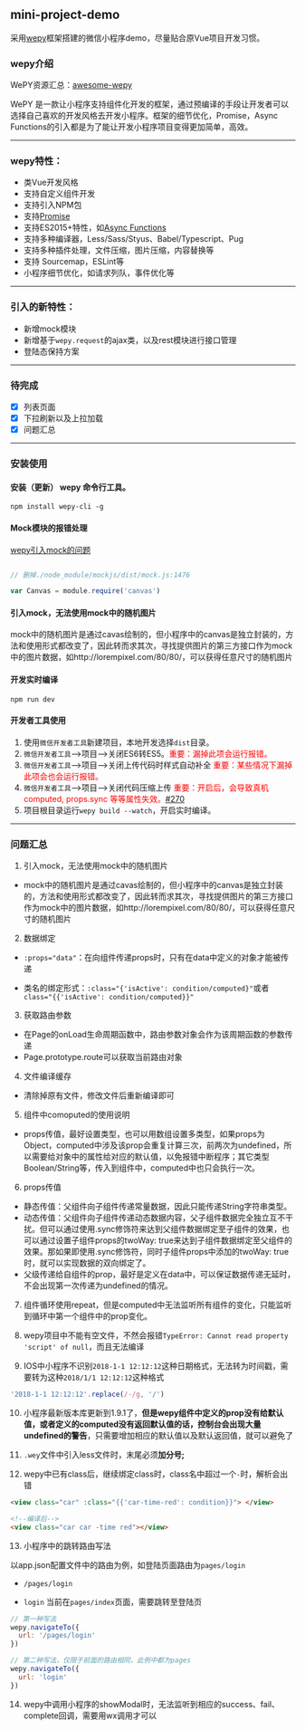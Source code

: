 ## mini-project-demo


采用[wepy](https://github.com/Tencent/wepy)框架搭建的微信小程序demo，尽量贴合原Vue项目开发习惯。


### wepy介绍

WePY资源汇总：[awesome-wepy](https://github.com/aben1188/awesome-wepy)

WePY 是一款让小程序支持组件化开发的框架，通过预编译的手段让开发者可以选择自己喜欢的开发风格去开发小程序。框架的细节优化，Promise，Async Functions的引入都是为了能让开发小程序项目变得更加简单，高效。

---
### wepy特性：

* 类Vue开发风格
* 支持自定义组件开发
* 支持引入NPM包
* 支持[Promise](https://github.com/wepyjs/wepy/wiki/wepy%E9%A1%B9%E7%9B%AE%E4%B8%AD%E4%BD%BF%E7%94%A8Promise)
* 支持ES2015+特性，如[Async Functions](https://github.com/wepyjs/wepy/wiki/wepy%E9%A1%B9%E7%9B%AE%E4%B8%AD%E4%BD%BF%E7%94%A8async-await)
* 支持多种编译器，Less/Sass/Styus、Babel/Typescript、Pug
* 支持多种插件处理，文件压缩，图片压缩，内容替换等
* 支持 Sourcemap，ESLint等
* 小程序细节优化，如请求列队，事件优化等

---
### 引入的新特性：

* 新增mock模块
* 新增基于`wepy.request`的ajax类，以及rest模块进行接口管理
* 登陆态保持方案

---
### 待完成

- [x] 列表页面
- [x] 下拉刷新以及上拉加载
- [x] 问题汇总

---
### 安装使用

#### 安装（更新） wepy 命令行工具。

```console
npm install wepy-cli -g
```

#### Mock模块的报错处理

[wepy引入mock的问题](https://github.com/Tencent/wepy/issues/379)

```javascript

// 删掉./node_module/mockjs/dist/mock.js:1476

var Canvas = module.require('canvas')
```

#### 引入mock，无法使用mock中的随机图片

mock中的随机图片是通过cavas绘制的，但小程序中的canvas是独立封装的，方法和使用形式都改变了，因此转而求其次，寻找提供图片的第三方接口作为mock中的图片数据，如http://lorempixel.com/80/80/，可以获得任意尺寸的随机图片

#### 开发实时编译

```console
npm run dev
```

#### 开发者工具使用

1. 使用`微信开发者工具`新建项目，本地开发选择`dist`目录。
2. `微信开发者工具`-->项目-->关闭ES6转ES5。<font style="color:red">重要：漏掉此项会运行报错。</font>
3. `微信开发者工具`-->项目-->关闭上传代码时样式自动补全 <font style="color:red">重要：某些情况下漏掉此项会也会运行报错。</font>
4. `微信开发者工具`-->项目-->关闭代码压缩上传 <font style="color:red">重要：开启后，会导致真机computed, props.sync 等等属性失效。[#270](https://github.com/wepyjs/wepy/issues/270)</font>
5. 项目根目录运行`wepy build --watch`，开启实时编译。

---
### 问题汇总

1. 引入mock，无法使用mock中的随机图片

  * mock中的随机图片是通过cavas绘制的，但小程序中的canvas是独立封装的，方法和使用形式都改变了，因此转而求其次，寻找提供图片的第三方接口作为mock中的图片数据，如http://lorempixel.com/80/80/，可以获得任意尺寸的随机图片

2. 数据绑定

  * `:props="data"`：在向组件传递props时，只有在data中定义的对象才能被传递

  * 类名的绑定形式：`:class="{'isActive': condition/computed}"`或者`class="{{'isActive': condition/computed}}"`

3. 获取路由参数

  * 在Page的onLoad生命周期函数中，路由参数对象会作为该周期函数的参数传递
  * Page.prototype.route可以获取当前路由对象

4. 文件编译缓存

  * 清除掉原有文件，修改文件后重新编译即可

5. 组件中comoputed的使用说明

  * props传值，最好设置类型，也可以用数组设置多类型，如果props为Object，computed中涉及该prop会重复计算三次，前两次为undefined，所以需要给对象中的属性给对应的默认值，以免报错中断程序；其它类型Boolean/String等，传入到组件中，computed中也只会执行一次。

6. props传值

  * 静态传值：父组件向子组件传递常量数据，因此只能传递String字符串类型。
  * 动态传值：父组件向子组件传递动态数据内容，父子组件数据完全独立互不干扰。但可以通过使用.sync修饰符来达到父组件数据绑定至子组件的效果，也可以通过设置子组件props的twoWay: true来达到子组件数据绑定至父组件的效果。那如果即使用.sync修饰符，同时子组件props中添加的twoWay: true时，就可以实现数据的双向绑定了。
  * 父级传递给自组件的prop，最好是定义在data中，可以保证数据传递无延时，不会出现第一次传递为undefined的情况。

7. 组件循环使用repeat，但是computed中无法监听所有组件的变化，只能监听到循环中第一个组件中的prop变化。

8. wepy项目中不能有空文件，不然会报错`TypeError: Cannot read property 'script' of null`，而且无法编译

9. IOS中小程序不识别`2018-1-1 12:12:12`这种日期格式，无法转为时间戳，需要转为这种`2018/1/1 12:12:12`这种格式

```javascript
'2018-1-1 12:12:12'.replace(/-/g, '/')
```

10. 小程序最新版本库更新到1.9.1了，**但是wepy组件中定义的prop没有给默认值，或者定义的computed没有返回默认值的话，控制台会出现大量undefined的警告**，只需要增加相应的默认值以及默认返回值，就可以避免了

11. `.wey`文件中引入less文件时，末尾必须**加分号;**

12. wepy中已有class后，继续绑定class时，class名中超过一个`-`时，解析会出错

```html
<view class="car" :class="{{'car-time-red': condition}}"> </view>

<!--编译后--> 
<view class="car car -time red"></view>
```

13. 小程序中的跳转路由写法

以app.json配置文件中的路由为例，如登陆页面路由为`pages/login`

* `/pages/login`

* `login`
当前在`pages/index`页面，需要跳转至登陆页

```javascript
// 第一种写法
wepy.navigateTo({
  url: '/pages/login'
})

// 第二种写法，仅限于前面的路由相同，此例中都为pages
wepy.navigateTo({
  url: 'login'
})

```

14. wepy中调用小程序的showModal时，无法监听到相应的success、fail、complete回调，需要用wx调用才可以